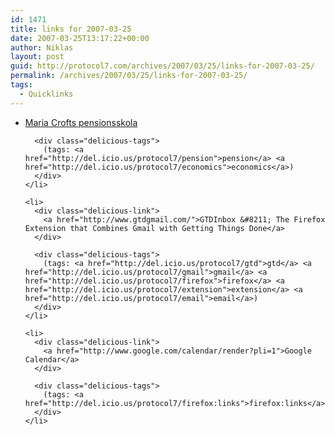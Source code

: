 ```yaml
---
id: 1471
title: links for 2007-03-25
date: 2007-03-25T13:17:22+00:00
author: Niklas
layout: post
guid: http://protocol7.com/archives/2007/03/25/links-for-2007-03-25/
permalink: /archives/2007/03/25/links-for-2007-03-25/
tags:
  - Quicklinks
---
```

<div class='microid-dd93ab93ffaa46a6f30a0494ea018b42ce8e73d5'>
  <ul class="delicious">
    <li>
      <div class="delicious-link">
        <a href="http://www.dn.se/DNet/jsp/polopoly.jsp?d=2572">Maria Crofts pensionsskola</a>
      </div>
      
      <div class="delicious-tags">
        (tags: <a href="http://del.icio.us/protocol7/pension">pension</a> <a href="http://del.icio.us/protocol7/economics">economics</a>)
      </div>
    </li>
    
    <li>
      <div class="delicious-link">
        <a href="http://www.gtdgmail.com/">GTDInbox &#8211; The Firefox Extension that Combines Gmail with Getting Things Done</a>
      </div>
      
      <div class="delicious-tags">
        (tags: <a href="http://del.icio.us/protocol7/gtd">gtd</a> <a href="http://del.icio.us/protocol7/gmail">gmail</a> <a href="http://del.icio.us/protocol7/firefox">firefox</a> <a href="http://del.icio.us/protocol7/extension">extension</a> <a href="http://del.icio.us/protocol7/email">email</a>)
      </div>
    </li>
    
    <li>
      <div class="delicious-link">
        <a href="http://www.google.com/calendar/render?pli=1">Google Calendar</a>
      </div>
      
      <div class="delicious-tags">
        (tags: <a href="http://del.icio.us/protocol7/firefox:links">firefox:links</a>)
      </div>
    </li>
  </ul>
</div>